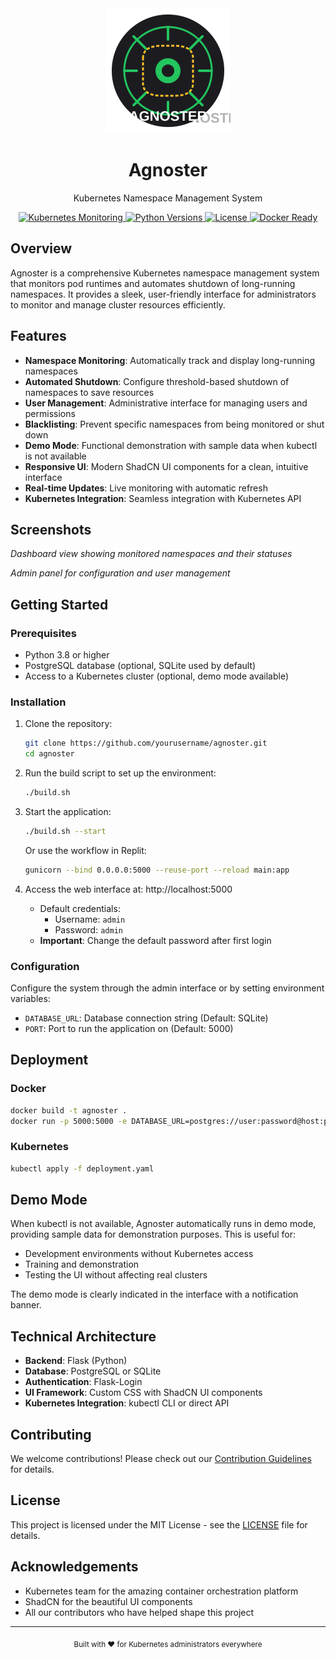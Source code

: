 <div align="center">
  <img src="static/images/agnoster-logo.svg" alt="Agnoster Logo" width="200">
  <h1>Agnoster</h1>
  <p>Kubernetes Namespace Management System</p>
  
  <p>
    <a href="#features">
      <img src="https://img.shields.io/badge/kubernetes-namespace_monitoring-326CE5?style=for-the-badge&logo=kubernetes&logoColor=white" alt="Kubernetes Monitoring">
    </a>
    <a href="#getting-started">
      <img src="https://img.shields.io/badge/python-3.8|3.9|3.10-blue?style=for-the-badge&logo=python&logoColor=white" alt="Python Versions">
    </a>
    <a href="#license">
      <img src="https://img.shields.io/badge/license-MIT-green?style=for-the-badge" alt="License">
    </a>
    <a href="#deployment">
      <img src="https://img.shields.io/badge/docker-ready-2496ED?style=for-the-badge&logo=docker&logoColor=white" alt="Docker Ready">
    </a>
  </p>
</div>

## Overview

Agnoster is a comprehensive Kubernetes namespace management system that monitors pod runtimes and automates shutdown of long-running namespaces. It provides a sleek, user-friendly interface for administrators to monitor and manage cluster resources efficiently.

## Features

- **Namespace Monitoring**: Automatically track and display long-running namespaces
- **Automated Shutdown**: Configure threshold-based shutdown of namespaces to save resources
- **User Management**: Administrative interface for managing users and permissions
- **Blacklisting**: Prevent specific namespaces from being monitored or shut down
- **Demo Mode**: Functional demonstration with sample data when kubectl is not available
- **Responsive UI**: Modern ShadCN UI components for a clean, intuitive interface
- **Real-time Updates**: Live monitoring with automatic refresh
- **Kubernetes Integration**: Seamless integration with Kubernetes API

## Screenshots

*Dashboard view showing monitored namespaces and their statuses*

*Admin panel for configuration and user management*

## Getting Started

### Prerequisites

- Python 3.8 or higher
- PostgreSQL database (optional, SQLite used by default)
- Access to a Kubernetes cluster (optional, demo mode available)

### Installation

1. Clone the repository:
   ```bash
   git clone https://github.com/yourusername/agnoster.git
   cd agnoster
   ```

2. Run the build script to set up the environment:
   ```bash
   ./build.sh
   ```

3. Start the application:
   ```bash
   ./build.sh --start
   ```
   
   Or use the workflow in Replit:
   ```bash
   gunicorn --bind 0.0.0.0:5000 --reuse-port --reload main:app
   ```

4. Access the web interface at: http://localhost:5000
   - Default credentials: 
     - Username: `admin`
     - Password: `admin`
   - **Important**: Change the default password after first login

### Configuration

Configure the system through the admin interface or by setting environment variables:

- `DATABASE_URL`: Database connection string (Default: SQLite)
- `PORT`: Port to run the application on (Default: 5000)

## Deployment

### Docker

```bash
docker build -t agnoster .
docker run -p 5000:5000 -e DATABASE_URL=postgres://user:password@host:port/dbname agnoster
```

### Kubernetes

```bash
kubectl apply -f deployment.yaml
```

## Demo Mode

When kubectl is not available, Agnoster automatically runs in demo mode, providing sample data for demonstration purposes. This is useful for:

- Development environments without Kubernetes access
- Training and demonstration
- Testing the UI without affecting real clusters

The demo mode is clearly indicated in the interface with a notification banner.

## Technical Architecture

- **Backend**: Flask (Python)
- **Database**: PostgreSQL or SQLite
- **Authentication**: Flask-Login
- **UI Framework**: Custom CSS with ShadCN UI components
- **Kubernetes Integration**: kubectl CLI or direct API

## Contributing

We welcome contributions! Please check out our [Contribution Guidelines](CONTRIBUTING.md) for details.

## License

This project is licensed under the MIT License - see the [LICENSE](LICENSE) file for details.

## Acknowledgements

- Kubernetes team for the amazing container orchestration platform
- ShadCN for the beautiful UI components
- All our contributors who have helped shape this project

---

<div align="center">
  <sub>Built with ❤️ for Kubernetes administrators everywhere</sub>
</div>